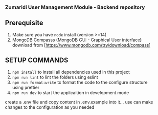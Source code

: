 ### Zumaridi User Management Module - Backend repository

## Prerequisite

1. Make sure you have `node` install (version >=14)
2. MongoDB Compasss (MongoDB GUI - Graphical User interface) download from [https://www.mongodb.com/try/download/compass]

## SETUP COMMANDS

1. `npm install` to install all dependencies used in this project
2. `npm run lint` to lint the folders using eslint
3. `npm run format:write` to format the code to the configure structure using prettier
4. `npm run dev` to start the applicaition in development mode

create a .env file and copy content in .env.example into it... use can make changes to the configuration as you needed
